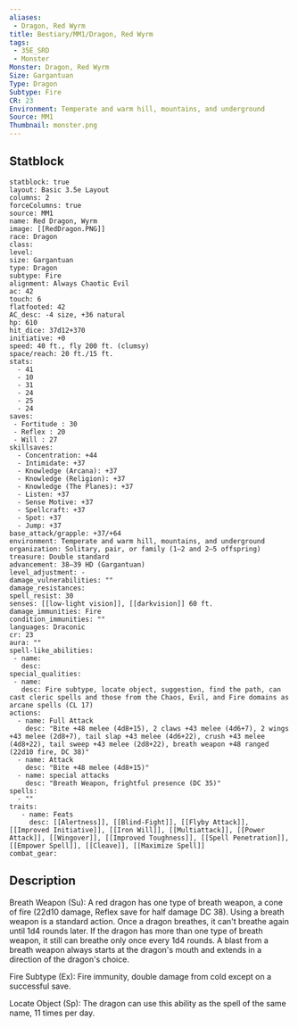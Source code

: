 ```yaml
---
aliases:
 - Dragon, Red Wyrm
title: Bestiary/MM1/Dragon, Red Wyrm
tags:
 - 35E_SRD
 - Monster
Monster: Dragon, Red Wyrm
Size: Gargantuan
Type: Dragon
Subtype: Fire
CR: 23
Environment: Temperate and warm hill, mountains, and underground
Source: MM1
Thumbnail: monster.png
---
```


## Statblock

```statblock
statblock: true
layout: Basic 3.5e Layout
columns: 2
forceColumns: true
source: MM1 
name: Red Dragon, Wyrm
image: [[RedDragon.PNG]]
race: Dragon
class: 
level: 
size: Gargantuan
type: Dragon
subtype: Fire
alignment: Always Chaotic Evil
ac: 42
touch: 6
flatfooted: 42
AC_desc: -4 size, +36 natural
hp: 610
hit_dice: 37d12+370
initiative: +0
speed: 40 ft., fly 200 ft. (clumsy)
space/reach: 20 ft./15 ft.
stats:
  - 41
  - 10
  - 31
  - 24
  - 25
  - 24
saves:
 - Fortitude : 30
 - Reflex : 20
 - Will : 27
skillsaves:
  - Concentration: +44
  - Intimidate: +37
  - Knowledge (Arcana): +37
  - Knowledge (Religion): +37
  - Knowledge (The Planes): +37
  - Listen: +37
  - Sense Motive: +37
  - Spellcraft: +37
  - Spot: +37
  - Jump: +37
base_attack/grapple: +37/+64
environment: Temperate and warm hill, mountains, and underground
organization: Solitary, pair, or family (1–2 and 2–5 offspring)
treasure: Double standard
advancement: 38–39 HD (Gargantuan)
level_adjustment: -
damage_vulnerabilities: ""
damage_resistances: 
spell_resist: 30
senses: [[low-light vision]], [[darkvision]] 60 ft.
damage_immunities: Fire
condition_immunities: ""
languages: Draconic
cr: 23
aura: ""
spell-like_abilities:
 - name: 
   desc: 
special_qualities:
 - name:
   desc: Fire subtype, locate object, suggestion, find the path, can cast cleric spells and those from the Chaos, Evil, and Fire domains as arcane spells (CL 17)
actions:
  - name: Full Attack
    desc: "Bite +48 melee (4d8+15), 2 claws +43 melee (4d6+7), 2 wings +43 melee (2d8+7), tail slap +43 melee (4d6+22), crush +43 melee (4d8+22), tail sweep +43 melee (2d8+22), breath weapon +48 ranged (22d10 fire, DC 38)"
  - name: Attack
    desc: "Bite +48 melee (4d8+15)"
  - name: special attacks
    desc: "Breath Weapon, frightful presence (DC 35)"
spells:
  - ""
traits:
   - name: Feats
     desc: [[Alertness]], [[Blind-Fight]], [[Flyby Attack]], [[Improved Initiative]], [[Iron Will]], [[Multiattack]], [[Power Attack]], [[Wingover]], [[Improved Toughness]], [[Spell Penetration]], [[Empower Spell]], [[Cleave]], [[Maximize Spell]]
combat_gear:  
```

## Description






Breath Weapon (Su): A red dragon has one type of breath weapon, a cone of fire (22d10 damage, Reflex save for half damage DC 38). Using a breath weapon is a standard action. Once a dragon breathes, it can't breathe again until 1d4 rounds later. If the dragon has more than one type of breath weapon, it still can breathe only once every 1d4 rounds. A blast from a breath weapon always starts at the dragon's mouth and extends in a direction of the dragon's choice.

Fire Subtype (Ex): Fire immunity, double damage from cold except on a successful save.

Locate Object (Sp): The dragon can use this ability as the spell of the same name, 11 times per day.
